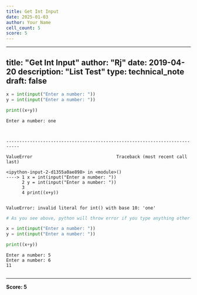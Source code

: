 ```yaml
---
title: Get Int Input
date: 2025-01-03
author: Your Name
cell_count: 5
score: 5
---
```


---
title: "Get Int Input"
author: "Rj"
date: 2019-04-20
description: "List Test"
type: technical_note
draft: false
---

```python
x = int(input("Enter a number: "))
y = int(input("Enter a number: "))

print((x+y))
```

    Enter a number: one



    ---------------------------------------------------------------------------

    ValueError                                Traceback (most recent call last)

    <ipython-input-2-d1355a0ae898> in <module>()
    ----> 1 x = int(input("Enter a number: "))
          2 y = int(input("Enter a number: "))
          3 
          4 print((x+y))


    ValueError: invalid literal for int() with base 10: 'one'



```python
# As you see above, python will throw error if you type anything other than number
```


```python
x = int(input("Enter a number: "))
y = int(input("Enter a number: "))

print((x+y))
```

    Enter a number: 5
    Enter a number: 6
    11



```python

```


---
**Score: 5**